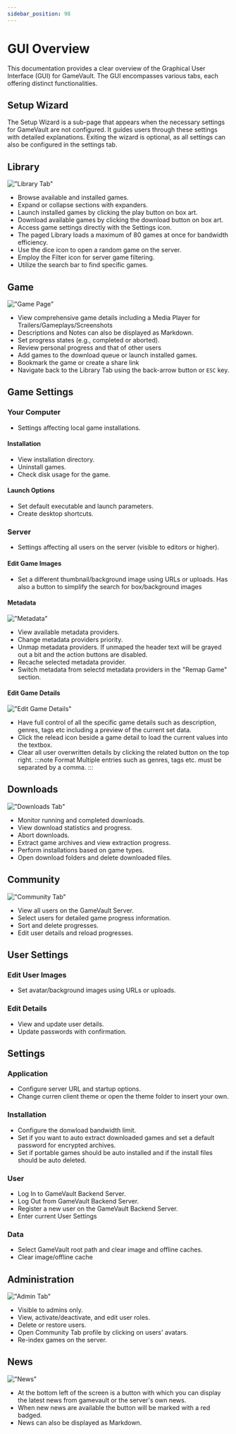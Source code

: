 ```yaml
---
sidebar_position: 98
---
```


# GUI Overview

This documentation provides a clear overview of the Graphical User Interface (GUI) for GameVault. The GUI encompasses various tabs, each offering distinct functionalities.

## Setup Wizard

The Setup Wizard is a sub-page that appears when the necessary settings for GameVault are not configured. It guides users through these settings with detailed explanations. Exiting the wizard is optional, as all settings can also be configured in the settings tab.

## Library

!["Library Tab"](/img/features/library.png)

- Browse available and installed games.
- Expand or collapse sections with expanders.
- Launch installed games by clicking the play button on box art.
- Download available games by clicking the download button on box art.
- Access game settings directly with the Settings icon.
- The paged Library loads a maximum of 80 games at once for bandwidth efficiency.
- Use the dice icon to open a random game on the server.
- Employ the Filter icon for server game filtering.
- Utilize the search bar to find specific games.

## Game

!["Game Page"](/img/features/game.png)

- View comprehensive game details including a Media Player for Trailers/Gameplays/Screenshots
- Descriptions and Notes can also be displayed as Markdown.
- Set progress states (e.g., completed or aborted).
- Review personal progress and that of other users
- Add games to the download queue or launch installed games.
- Bookmark the game or create a share link
- Navigate back to the Library Tab using the back-arrow button or `ESC` key.

## Game Settings

### Your Computer

- Settings affecting local game installations.

#### Installation

- View installation directory.
- Uninstall games.
- Check disk usage for the game.

#### Launch Options

- Set default executable and launch parameters.
- Create desktop shortcuts.

### Server

- Settings affecting all users on the server (visible to editors or higher).

#### Edit Game Images

- Set a different thumbnail/background image using URLs or uploads. Has also a button to simplify the search for box/background images

#### Metadata

!["Metadata"](/img/features/gamesettings_metadata.png)

- View available metadata providers.
- Change metadata providers priority.
- Unmap metadata providers. If unmaped the header text will be grayed out a bit and the action buttons are disabled.
- Recache selected metadata provider.
- Switch metadata from selectd metadata providers in the "Remap Game" section.

#### Edit Game Details

!["Edit Game Details"](/img/features/gamesettings_details.png)

- Have full control of all the specific game details such as description, genres, tags etc including a preview of the current set data.
- Click the relead icon beside a game detail to load the current values into the textbox.
- Clear all user overwritten details by clicking the related button on the top right.
  :::note Format
  Multiple entries such as genres, tags etc. must be separated by a comma.
  :::

## Downloads

!["Downloads Tab"](/img/features/downloads.png)

- Monitor running and completed downloads.
- View download statistics and progress.
- Abort downloads.
- Extract game archives and view extraction progress.
- Perform installations based on game types.
- Open download folders and delete downloaded files.

## Community

!["Community Tab"](/img/features/community.png)

- View all users on the GameVault Server.
- Select users for detailed game progress information.
- Sort and delete progresses.
- Edit user details and reload progresses.

## User Settings

### Edit User Images

- Set avatar/background images using URLs or uploads.

### Edit Details

- View and update user details.
- Update passwords with confirmation.

## Settings

### Application

- Configure server URL and startup options.
- Change curren client theme or open the theme folder to insert your own.

### Installation

- Configure the donwload bandwidth limit.
- Set if you want to auto extract downloaded games and set a default password for encrypted archives.
- Set if portable games should be auto installed and if the install files should be auto deleted.

### User

- Log In to GameVault Backend Server.
- Log Out from GameVault Backend Server.
- Register a new user on the GameVault Backend Server.
- Enter current User Settings

### Data

- Select GameVault root path and clear image and offline caches.
- Clear image/offline cache

## Administration

!["Admin Tab"](/img/features/admin.png)

- Visible to admins only.
- View, activate/deactivate, and edit user roles.
- Delete or restore users.
- Open Community Tab profile by clicking on users' avatars.
- Re-index games on the server.

## News

!["News"](/img/features/news.png)

- At the bottom left of the screen is a button with which you can display the latest news from gamevault or the server's own news.
- When new news are available the button will be marked with a red badged.
- News can also be displayed as Markdown.

